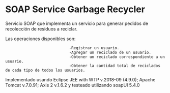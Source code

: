 # SOAP Service Garbage Recycler

Servicio SOAP que implementa un servicio para generar pedidos de recolección de residuos a reciclar.

Las operaciones disponibles son:

                                -Registrar un usuario.
                                -Agregar un reciclado de un usuario.
                                -Obtener un reciclado correspondiente a un usuario.
                                -Obtener la cantidad total de reciclados de cada tipo de todos los usuarios.
                                
Implementado usando Eclipse JEE with WTP v.2018-09 (4.9.0); Apache Tomcat v.7.0.91; Axis 2 v.1.6.2 y testeado utilizando soapUI 5.4.0
